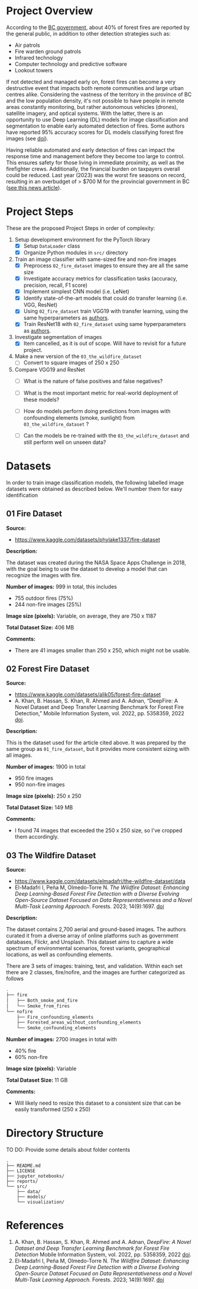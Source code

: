 # Project Overview

According to the [BC government](https://www2.gov.bc.ca/gov/content/safety/wildfire-status/wildfire-response/how-wildfire-is-detected), about 40% of forest fires are reported by the general public, in addition to other detection strategies such as:
- Air patrols
- Fire warden ground patrols
- Infrared technology
- Computer technology and predictive software
- Lookout towers

If not detected and managed early on, forest fires can become a very destructive event that impacts both remote communities and large urban centres alike. Considering the vastness of the territory in the province of BC and the low population density, it's not possible to have people in remote areas constantly monitoring, but rather autonomous vehicles (drones), satellite imagery, and optical systems. With the latter, there is an opportunity to use Deep Learning (DL) models for image classification and segmentation to enable early automated detection of fires. Some authors have reported 95% accuracy scores for DL models classifying forest fire images (see [doi](https://doi.org/10.1155/2022/5358359)).

Having reliable automated and early detection of fires can impact the response time and management before they become too large to control. This ensures safety for those living in immediate proximity, as well as the firefighter crews. Additionally, the financial burden on taxpayers overall could be reduced. Last year (2023) was the worst fire seasons on record, resulting in an overbudget of > $700 M for the provincial government in BC ([see this news article](https://vancouver.citynews.ca/2023/09/27/bc-projected-deficit-2023-q1/)).

# Project Steps

These are the proposed Project Steps in order of complexity:

1. Setup development environment for the PyTorch library
	- [x] Setup `DataLoader` class
	- [x] Organize Python modules in `src/` directory
2. Train an image classifier with same-sized fire and non-fire images
	- [x] Preprocess `02_fire_dataset` images to ensure they are all the same size
	- [x] Investigate accuracy metrics for classification tasks (accuracy, precision, recall, F1 score)
	- [x] Implement simplest CNN model (i.e. LeNet)
	- [x] Identify state-of-the-art models that could do transfer learning (i.e. VGG, ResNet)
	- [x] Using `02_fire_dataset` train VGG19 with transfer learning, using the same hyperparameters as [authors](https://doi.org/10.1155/2022/5358359). 
	- [x] Train ResNet18 with `02_fire_dataset` using same hyperparameters as [authors](https://doi.org/10.1155/2022/5358359). 
3. Investigate segmentation of images
	- [x] Item cancelled, as it is out of scope. Will have to revisit for a future project.
4. Make a new version of the `03_the_wildfire_dataset`
	- [ ] Convert to square images of 250 x 250
5. Compare VGG19 and ResNet
	- [ ] What is the nature of false positives and false negatives?
	- [ ] What is the most important metric for real-world deployment of these models?
	- [ ] How do models perform doing predictions from images with confounding elements (smoke, sunlight) from `03_the_wildfire_dataset` ?
	- [ ] Can the models be re-trained with the `03_the_wildfire_dataset` and still perform well on unseen data?


# Datasets

In order to train image classification models, the following labelled image datasets were obtained as described below. We'll number them for easy identification

## 01 Fire Dataset

**Source:**

- https://www.kaggle.com/datasets/phylake1337/fire-dataset

**Description:** 

The dataset was created during the NASA Space Apps Challenge in 2018, with the goal being to use the dataset to develop a model that can recognize the images with fire.

**Number of images:** 999 in total, this includes
- 755 outdoor fires (75%)
- 244 non-fire images (25%)

**Image size (pixels):** Variable, on average, they are 750 x 1187

**Total Dataset Size:** 406 MB

**Comments:**
- There are 41 images smaller than 250 x 250, which might not be usable.


## 02 Forest Fire Dataset

**Source:** 
- https://www.kaggle.com/datasets/alik05/forest-fire-dataset
- A. Khan, B. Hassan, S. Khan, R. Ahmed and A. Adnan, “DeepFire: A Novel Dataset and Deep Transfer Learning Benchmark for Forest Fire Detection,” Mobile Information System, vol. 2022, pp. 5358359, 2022 [doi](https://doi.org/10.1155/2022/5358359).

**Description:** 

This is the dataset used for the article cited above. It was prepared by the same group as `01_fire_dataset`, but it provides more consistent sizing with all images.

**Number of images:** 1900 in total
- 950 fire images
- 950 non-fire images

**Image size (pixels):** 250 x 250

**Total Dataset Size:** 149 MB

**Comments:**
- I found 74 images that exceeded the 250 x 250 size, so I've cropped them accordingly.

## 03 The Wildfire Dataset

**Source:** 
- https://www.kaggle.com/datasets/elmadafri/the-wildfire-dataset/data
- El-Madafri I, Peña M, Olmedo-Torre N. *The Wildfire Dataset: Enhancing Deep Learning-Based Forest Fire Detection with a Diverse Evolving Open-Source Dataset Focused on Data Representativeness and a Novel Multi-Task Learning Approach.* Forests. 2023; 14(9):1697.  [doi](https://doi.org/10.3390/f14091697)

**Description:** 

The dataset contains 2,700 aerial and ground-based images. The authors curated it from a diverse array of online platforms such as government databases, Flickr, and Unsplash. This dataset aims to capture a wide spectrum of environmental scenarios, forest variants, geographical locations, as well as confounding elements. 

There are 3 sets of images: training, test, and validation. Within each set there are 2 classes, fire/nofire, and the images are further categorized as follows

```bash
.
├── fire
│   ├── Both_smoke_and_fire
│   └── Smoke_from_fires
└── nofire
    ├── Fire_confounding_elements
    ├── Forested_areas_without_confounding_elements
    └── Smoke_confounding_elements
```


**Number of images:** 2700 images in total with
- 40% fire
- 60% non-fire

**Image size (pixels):** Variable

**Total Dataset Size:** 11 GB

**Comments:**
- Will likely need to resize this dataset to a consistent size that can be easily transformed (250 x 250)

# Directory Structure

TO DO: Provide some details about folder contents

```nohighlight
.
├── README.md
├── LICENSE
├── jupyter_notebooks/
├── reports/
└── src/
    ├── data/
    ├── models/
    └── visualization/
```

# References

1. A. Khan, B. Hassan, S. Khan, R. Ahmed and A. Adnan, *DeepFire: A Novel Dataset and Deep Transfer Learning Benchmark for Forest Fire Detection* Mobile Information System, vol. 2022, pp. 5358359, 2022 [doi](https://doi.org/10.1155/2022/5358359).
2. El-Madafri I, Peña M, Olmedo-Torre N. *The Wildfire Dataset: Enhancing Deep Learning-Based Forest Fire Detection with a Diverse Evolving Open-Source Dataset Focused on Data Representativeness and a Novel Multi-Task Learning Approach.* Forests. 2023; 14(9):1697.  [doi](https://doi.org/10.3390/f14091697)